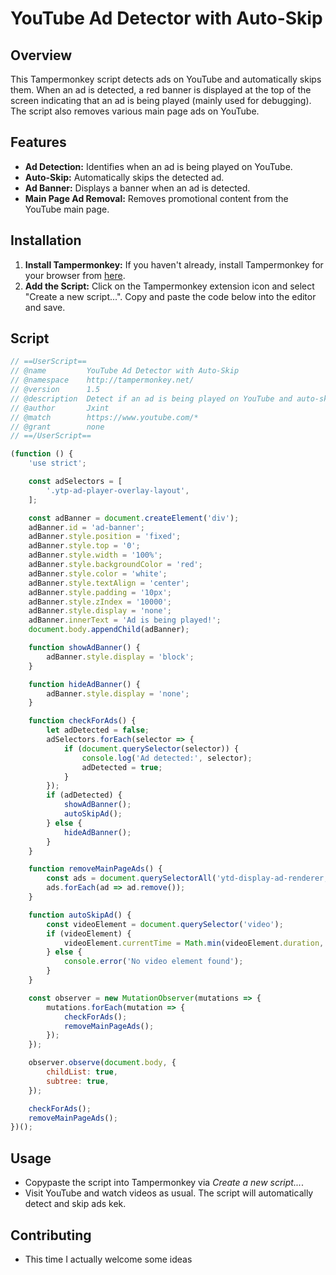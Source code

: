 # YouTube Ad Detector with Auto-Skip

## Overview

This Tampermonkey script detects ads on YouTube and automatically skips them. When an ad is detected, a red banner is displayed at the top of the screen indicating that an ad is being played (mainly used for debugging). The script also removes various main page ads on YouTube.

## Features

- **Ad Detection:** Identifies when an ad is being played on YouTube.
- **Auto-Skip:** Automatically skips the detected ad.
- **Ad Banner:** Displays a banner when an ad is detected.
- **Main Page Ad Removal:** Removes promotional content from the YouTube main page.

## Installation

1. **Install Tampermonkey:** If you haven't already, install Tampermonkey for your browser from [here](https://www.tampermonkey.net/).
2. **Add the Script:** Click on the Tampermonkey extension icon and select "Create a new script...". Copy and paste the code below into the editor and save.

## Script

```javascript
// ==UserScript==
// @name         YouTube Ad Detector with Auto-Skip
// @namespace    http://tampermonkey.net/
// @version      1.5
// @description  Detect if an ad is being played on YouTube and auto-skip
// @author       Jxint
// @match        https://www.youtube.com/*
// @grant        none
// ==/UserScript==

(function () {
    'use strict';

    const adSelectors = [
        '.ytp-ad-player-overlay-layout',
    ];

    const adBanner = document.createElement('div');
    adBanner.id = 'ad-banner';
    adBanner.style.position = 'fixed';
    adBanner.style.top = '0';
    adBanner.style.width = '100%';
    adBanner.style.backgroundColor = 'red';
    adBanner.style.color = 'white';
    adBanner.style.textAlign = 'center';
    adBanner.style.padding = '10px';
    adBanner.style.zIndex = '10000';
    adBanner.style.display = 'none';
    adBanner.innerText = 'Ad is being played!';
    document.body.appendChild(adBanner);

    function showAdBanner() {
        adBanner.style.display = 'block';
    }

    function hideAdBanner() {
        adBanner.style.display = 'none';
    }

    function checkForAds() {
        let adDetected = false;
        adSelectors.forEach(selector => {
            if (document.querySelector(selector)) {
                console.log('Ad detected:', selector);
                adDetected = true;
            }
        });
        if (adDetected) {
            showAdBanner();
            autoSkipAd();
        } else {
            hideAdBanner();
        }
    }

    function removeMainPageAds() {
        const ads = document.querySelectorAll('ytd-display-ad-renderer, ytd-promoted-sparkles-web-renderer, ytd-rich-item-renderer:has(ytd-ad-slot-renderer)');
        ads.forEach(ad => ad.remove());
    }

    function autoSkipAd() {
        const videoElement = document.querySelector('video');
        if (videoElement) {
            videoElement.currentTime = Math.min(videoElement.duration, videoElement.currentTime + 10);
        } else {
            console.error('No video element found');
        }
    }

    const observer = new MutationObserver(mutations => {
        mutations.forEach(mutation => {
            checkForAds();
            removeMainPageAds();
        });
    });

    observer.observe(document.body, {
        childList: true,
        subtree: true,
    });

    checkForAds();
    removeMainPageAds();
})();
```

## Usage
 - Copypaste the script into Tampermonkey via *Create a new script...*.
 - Visit YouTube and watch videos as usual. The script will automatically detect and skip ads kek.

## Contributing
 - This time I actually welcome some ideas
